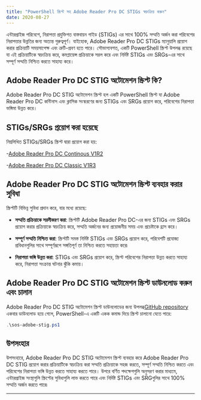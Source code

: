 ```yaml
---
title: "PowerShell স্ক্রিপ্ট সহ Adobe Reader Pro DC STIGs স্বয়ংক্রিয় করুন"
date: 2020-08-27
---
```


এন্টারপ্রাইজ পরিবেশে, নিরাপত্তা প্রযুক্তিগত বাস্তবায়ন গাইড (STIGs) এর সাথে 100% সম্মতি অর্জন করা পরিবেশের নিরাপত্তার উন্নতির জন্য অত্যন্ত গুরুত্বপূর্ণ। যাইহোক, Adobe Reader Pro DC STIGs ম্যানুয়ালি প্রয়োগ করার প্রক্রিয়াটি সময়সাপেক্ষ এবং ত্রুটি-প্রবণ হতে পারে। সৌভাগ্যবশত, একটি PowerShell স্ক্রিপ্ট উপলব্ধ রয়েছে যা এই প্রক্রিয়াটিকে স্বয়ংক্রিয় করে, কমপ্লায়েন্স প্রক্রিয়াকে সরল করে এবং নির্দিষ্ট STIGs এবং SRGs-এর সাথে সম্পূর্ণ সম্মতি নিশ্চিত করতে সাহায্য করে।

## Adobe Reader Pro DC STIG অটোমেশন স্ক্রিপ্ট কি?

Adobe Reader Pro DC STIG অটোমেশন স্ক্রিপ্ট হল একটি PowerShell স্ক্রিপ্ট যা Adobe Reader Pro DC কন্টিনাস এবং ক্লাসিক সংস্করণের জন্য STIGs এবং SRGs প্রয়োগ করে, পরিবেশের নিরাপত্তা ভঙ্গিমা উন্নত করে।

## STIGs/SRGs প্রয়োগ করা হয়েছে

নিম্নলিখিত STIGs/SRGs স্ক্রিপ্ট দ্বারা প্রয়োগ করা হয়:

-[Adobe Reader Pro DC Continous V1R2](https://dl.dod.cyber.mil/wp-content/uploads/stigs/zip/U_Adobe_Acrobat_Pro_DC_Classic_V1R3_STIG.zip)

-[Adobe Reader Pro DC Classic V1R3](https://dl.dod.cyber.mil/wp-content/uploads/stigs/zip/U_Adobe_Acrobat_Pro_DC_Continuous_V1R2_STIG.zip)

## Adobe Reader Pro DC STIG অটোমেশন স্ক্রিপ্ট ব্যবহার করার সুবিধা

স্ক্রিপ্টটি বিভিন্ন সুবিধা প্রদান করে, যার মধ্যে রয়েছে:

- **সম্মতি প্রক্রিয়াকে সরলীকরণ করা**: স্ক্রিপ্টটি Adobe Reader Pro DC-এর জন্য STIGs এবং SRGs প্রয়োগ করার প্রক্রিয়াকে স্বয়ংক্রিয় করে, সম্মতি অর্জনের জন্য প্রয়োজনীয় সময় এবং প্রচেষ্টাকে হ্রাস করে।

- **সম্পূর্ণ সম্মতি নিশ্চিত করা**: স্ক্রিপ্টটি সমস্ত নির্দিষ্ট STIGs এবং SRGs প্রয়োগ করে, পরিবেশটি প্রযোজ্য প্রবিধানগুলির সাথে সম্পূর্ণরূপে সঙ্গতিপূর্ণ তা নিশ্চিত করতে সহায়তা করে৷

- **নিরাপত্তা ভঙ্গি উন্নত করা**: STIGs এবং SRGs প্রয়োগ করে, স্ক্রিপ্ট পরিবেশের নিরাপত্তা উন্নত করতে সাহায্য করে, নিরাপত্তা সংক্রান্ত ঘটনার ঝুঁকি কমায়।

## Adobe Reader Pro DC STIG অটোমেশন স্ক্রিপ্ট ডাউনলোড করুন এবং চালান

Adobe Reader Pro DC STIG অটোমেশন স্ক্রিপ্ট ডাউনলোডের জন্য উপলব্ধ[GitHub repository](https://github.com/simeononsecurity/Adobe-Reader-DC-STIG-Script) একবার ডাউনলোড হয়ে গেলে, PowerShell-এ একটি একক কমান্ড দিয়ে স্ক্রিপ্ট চালানো যেতে পারে:

```powershell
.\sos-adobe-stig.ps1
```

## উপসংহার

উপসংহারে, Adobe Reader Pro DC STIG অটোমেশন স্ক্রিপ্ট ব্যবহার করে Adobe Reader Pro DC STIG প্রয়োগ করার প্রক্রিয়াটিকে স্বয়ংক্রিয় করা সম্মতি প্রক্রিয়াকে সহজ করতে, সম্পূর্ণ সম্মতি নিশ্চিত করতে এবং পরিবেশের নিরাপত্তা ভঙ্গি উন্নত করতে সাহায্য করতে পারে। উপরে বর্ণিত পদক্ষেপগুলি অনুসরণ করার মাধ্যমে, এন্টারপ্রাইজ সংস্থাগুলি স্ক্রিপ্টের সুবিধাগুলি লাভ করতে পারে এবং নির্দিষ্ট STIGs এবং SRGগুলির সাথে 100% সম্মতি অর্জন করতে পারে৷

___________